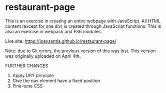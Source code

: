 # restaurant-page

This is an exercise in creating an entire webpage with JavaScript. All HTML content (except for one div) is created through JavaScript functions. This is also an exercise in webpack and ES6 modules.

Live site: https://joeysantia.github.io/restaurant-page/

Note: due to Git errors, the previous version of this was lost. This version was originally uploaded on April 4th.

FURTHER CHANGES
1. Apply DRY principle
2. Give the nav element have a fixed position
3. Fine-tune CSS
